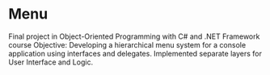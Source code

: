 # Menu

Final project in Object-Oriented Programming with C# and .NET Framework course
Objective: Developing a hierarchical menu system for a console application using interfaces and delegates. Implemented separate layers for User Interface and Logic.
